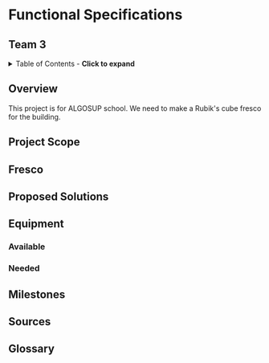 # Functional Specifications

## Team 3

<details>
<summary>Table of Contents - <b>Click to expand</b></summary>

- [Functional Specifications](#functional-specifications)
  - [Team 3](#team-3)
  - [Overview](#overview)
  - [Project Scope](#project-scope)
  - [Fresco](#fresco)
  - [Proposed Solutions](#proposed-solutions)
  - [Equipment](#equipment)
    - [Available](#available)
    - [Needed](#needed)
  - [Milestones](#milestones)
  - [Sources](#sources)
  - [Glossary](#glossary)

</details>

## Overview

This project is for ALGOSUP school. We need to make a Rubik's cube fresco for the building.
<!-- What? -->
## Project Scope
<!-- Why? -->

## Fresco

<!-- Image + dimension -->
<!-- befre after of the room -->
<!-- elments and why? -->
<!-- reel and pixelize inspiration -->
## Proposed Solutions

<!-- Shelve + mockup-->
<!-- Integration of the plugs with a drawer + mockup-->
<!-- Above and under the plugs + mockup-->

## Equipment

### Available
<!-- rubik's cubes  weight and mesures and colors-->
<!-- Access to a 24 inches tracer -->
<!-- the room with the mesures -->
### Needed

<!-- wood, scotch double face -->

## Milestones

## Sources

## Glossary